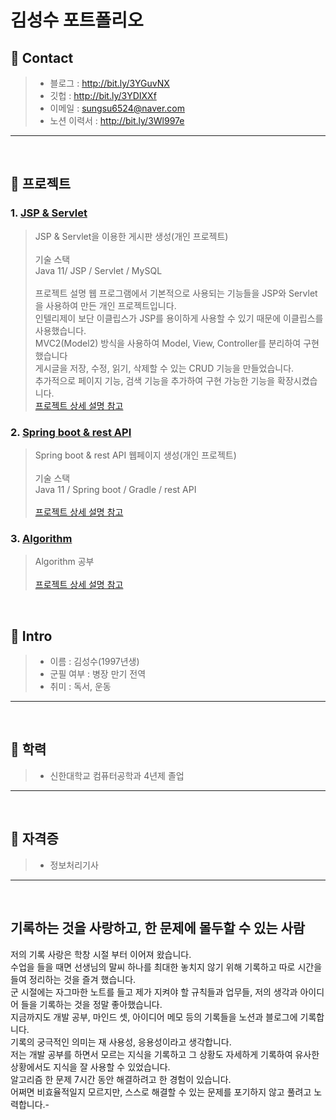 # 김성수 포트폴리오

##  📌 Contact
> - 블로그 : http://bit.ly/3YGuvNX
> - 깃헙 : http://bit.ly/3YDIXXf
> - 이메일 : sungsu6524@naver.com
> - 노션 이력서 : http://bit.ly/3Wl997e

* * *

</br>

## 📌 프로젝트
### 1. [JSP & Servlet](http://bit.ly/3Gd1DWn)
> JSP & Servlet을 이용한 게시판 생성(개인 프로젝트)</br>
> </br> 기술 스택
> </br> Java 11/ JSP / Servlet / MySQL </br></br>
> 프로젝트 설명
> 웹 프로그램에서 기본적으로 사용되는 기능들을 JSP와 Servlet을 사용하여 만든 개인 프로젝트입니다. </br>
> 인텔리제이 보단 이클립스가 JSP를 용이하게 사용할 수 있기 때문에 이클립스를 사용했습니다. </br>
> MVC2(Model2) 방식을 사용하여 Model, View, Controller를 분리하여 구현했습니다 </br>
> 게시글을 저장, 수정, 읽기, 삭제할 수 있는 CRUD 기능을 만들었습니다. </br>
> 추가적으로 페이지 기능, 검색 기능을 추가하여 구현 가능한 기능을 확장시켰습니다. </br>
> [프로젝트 상세 설명 참고](http://bit.ly/3Gd1DWn)

### 2. [Spring boot & rest API](http://bit.ly/3v98SbC)
> Spring boot & rest API 웹페이지 생성(개인 프로젝트)</br>
> </br> 기술 스택
> </br> Java 11 / Spring boot / Gradle / rest API</br></br>
> [프로젝트 상세 설명 참고](http://bit.ly/3v98SbC)

### 3. [Algorithm](http://bit.ly/3HRZEYV)
> Algorithm 공부 </br></br>
> [프로젝트 상세 설명 참고](http://bit.ly/3HRZEYV)

</br>

## 📌  Intro

> - 이름 : 김성수(1997년생)
> - 군필 여부 : 병장 만기 전역
> - 취미 : 독서, 운동

* * *

</br>

##  📌 학력
> - 신한대학교 컴퓨터공학과 4년제 졸업

* * *

</br>

##  📌 자격증
> - 정보처리기사

* * *

</br>

## 기록하는 것을 사랑하고, 한 문제에 몰두할 수 있는 사람
저의 기록 사랑은 학창 시절 부터 이어져 왔습니다. 
</br>
수업을 들을 때면 선생님의 말씨 하나를 최대한 놓치지 않기 위해 기록하고 따로 시간을 들여 정리하는 것을 즐겨 했습니다.
</br>
군 시절에는 자그마한 노트를 들고 제가 지켜야 할 규칙들과 업무들, 저의 생각과 아이디어 들을 기록하는 것을 정말 좋아했습니다.
</br>
지금까지도 개발 공부, 마인드 셋, 아이디어 메모 등의 기록들을 노션과 블로그에 기록합니다.
</br>
기록의 궁극적인 의미는 재 사용성, 응용성이라고 생각합니다. 
</br>
저는 개발 공부를 하면서 모르는 지식을 기록하고 그 상황도 자세하게 기록하여 유사한 상황에서도 지식을 잘 사용할 수 있었습니다.
</br>
알고리즘 한 문제 7시간 동안 해결하려고 한 경험이 있습니다.
</br>
어쩌면 비효율적일지 모르지만, 스스로 해결할 수 있는 문제를 포기하지 않고 풀려고 노력합니다.-

